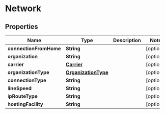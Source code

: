 

# Network


## Properties

Name | Type | Description | Notes
------------ | ------------- | ------------- | -------------
**connectionFromHome** | **String** |  |  [optional]
**organization** | **String** |  |  [optional]
**carrier** | [**Carrier**](Carrier.md) |  |  [optional]
**organizationType** | [**OrganizationType**](OrganizationType.md) |  |  [optional]
**connectionType** | **String** |  |  [optional]
**lineSpeed** | **String** |  |  [optional]
**ipRouteType** | **String** |  |  [optional]
**hostingFacility** | **String** |  |  [optional]



